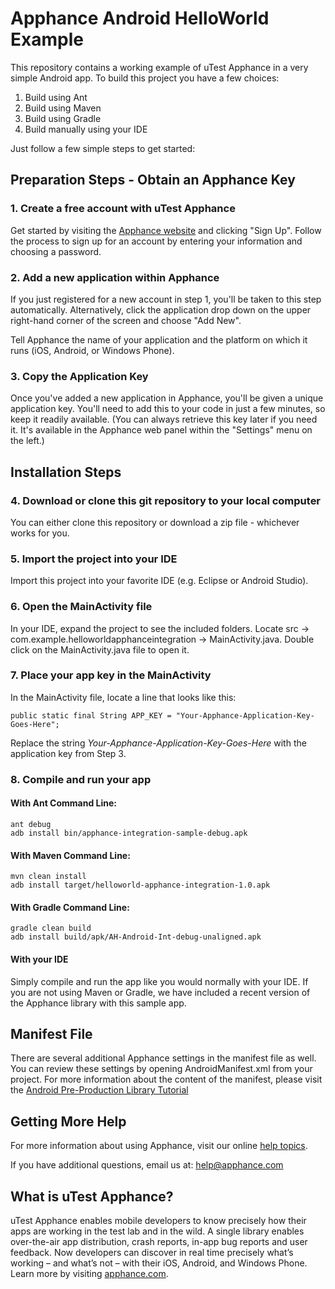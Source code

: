 # Apphance Android HelloWorld Example

This repository contains a working example of uTest Apphance in a very simple Android app. To build this project you have a few choices:

1. Build using Ant
2. Build using Maven
3. Build using Gradle
4. Build manually using your IDE

Just follow a few simple steps to get started:

## Preparation Steps - Obtain an Apphance Key

### 1. Create a free account with uTest Apphance

Get started by visiting the [Apphance website](http://www.apphance.com) and clicking "Sign Up". Follow the process to sign up for an account by entering your information and choosing a password.

### 2. Add a new application within Apphance

If you just registered for a new account in step 1, you'll be taken to this step automatically. Alternatively, click the application drop down on the upper right-hand corner of the screen and choose "Add New".

Tell Apphance the name of your application and the platform on which it runs (iOS, Android, or Windows Phone).

### 3. Copy the Application Key

Once you've added a new application in Apphance, you'll be given a unique application key. You'll need to add this to your code in just a few minutes, so keep it readily available. (You can always retrieve this key later if you need it. It's available in the Apphance web panel within the "Settings" menu on the left.)

## Installation Steps

### 4. Download or clone this git repository to your local computer

You can either clone this repository or download a zip file - whichever works for you.

### 5. Import the project into your IDE

Import this project into your favorite IDE (e.g. Eclipse or Android Studio).

### 6. Open the MainActivity file

In your IDE, expand the project to see the included folders. Locate src -> com.example.helloworldapphanceintegration -> MainActivity.java. Double click on the MainActivity.java file to open it.

### 7. Place your app key in the MainActivity

In the MainActivity file, locate a line that looks like this:

	public static final String APP_KEY = "Your-Apphance-Application-Key-Goes-Here";

Replace the string *Your-Apphance-Application-Key-Goes-Here* with the application key from Step 3.

### 8. Compile and run your app 

#### With Ant Command Line:
	
	ant debug
	adb install bin/apphance-integration-sample-debug.apk

#### With Maven Command Line:
	
	mvn clean install
	adb install target/helloworld-apphance-integration-1.0.apk 

#### With Gradle Command Line:

	gradle clean build
	adb install build/apk/AH-Android-Int-debug-unaligned.apk 

#### With your IDE

Simply compile and run the app like you would normally with your IDE. If you are not using Maven or Gradle, we have included a recent version of the Apphance library with this sample app.

## Manifest File

There are several additional Apphance settings in the manifest file as well. You can review these settings by opening AndroidManifest.xml from your project. For more information about the content of the manifest, please visit the [Android Pre-Production Library Tutorial](http://help.apphance.com/library-installation/android/tutorial-pre-production)

## Getting More Help

For more information about using Apphance, visit our online [help topics](http://help.apphance.com).  

If you have additional questions, email us at: [help@apphance.com](mailto:help@apphance.com)

## What is uTest Apphance?

uTest Apphance enables mobile developers to know precisely how their apps are working in the test lab and in the wild. A single library enables over-the-air app distribution, crash reports, in-app bug reports and user feedback. Now developers can discover in real time precisely what’s working – and what’s not – with their iOS, Android, and Windows Phone. Learn more by visiting [apphance.com](http://www.apphance.com).
